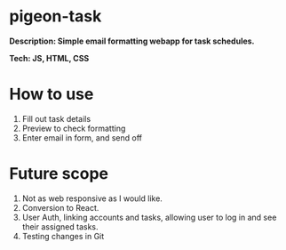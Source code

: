 # pigeon-task

**Description: Simple email formatting webapp for task schedules.**

**Tech: JS, HTML, CSS**

# How to use
1. Fill out task details
2. Preview to check formatting
3. Enter email in form, and send off


# Future scope
1. Not as web responsive as I would like.
2. Conversion to React.
3. User Auth, linking accounts and tasks, allowing user to log in and see their assigned tasks.
4. Testing changes in Git
